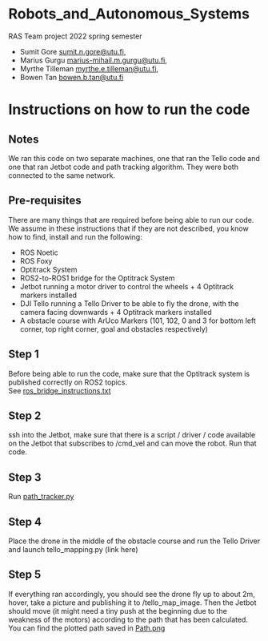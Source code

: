 # Robots_and_Autonomous_Systems
RAS Team project 2022 spring semester

- Sumit Gore <sumit.n.gore@utu.fi>,
- Marius Gurgu  <marius-mihail.m.gurgu@utu.fi>,
- Myrthe Tilleman  <myrthe.e.tilleman@utu.fi>,
- Bowen Tan  <bowen.b.tan@utu.fi>


# Instructions on how to run the code

## Notes
We ran this code on two separate machines, one that ran the Tello code and one that ran Jetbot code and path tracking algorithm. They were both connected to the same network.

## Pre-requisites
There are many things that are required before being able to run our code. We assume in these instructions that if they are not described, you know how to find, install and run the following:

- ROS Noetic
- ROS Foxy
- Optitrack System
- ROS2-to-ROS1 bridge for the Optitrack System
- Jetbot running a motor driver to control the wheels + 4 Optitrack markers installed
- DJI Tello running a Tello Driver to be able to fly the drone, with the camera facing downwards + 4 Optitrack markers installed
- A obstacle course with ArUco Markers (101, 102, 0 and 3 for bottom left corner, top right corner, goal and obstacles respectively)

## Step 1
Before being able to run the code, make sure that the Optitrack system is published correctly on ROS2 topics. <br>
See [ros_bridge_instructions.txt](ros_bridge_instructions.txt)

## Step 2
ssh into the Jetbot, make sure that there is a script / driver / code available on the Jetbot that subscribes to /cmd_vel and can move the robot.
Run that code.

## Step 3
Run [path_tracker.py](src/path_tracker.py)

## Step 4
Place the drone in the middle of the obstacle course and run the Tello Driver and launch tello_mapping.py (link here)

## Step 5
If everything ran accordingly, you should see the drone fly up to about 2m, hover, take a picture and publishing it to /tello_map_image.
Then the Jetbot should move (it might need a tiny push at the beginning due to the weakness of the motors) according to the path that has been calculated. You can find the plotted path saved in [Path.png](images/Path.png)





